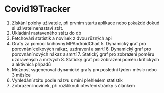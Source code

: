 # Covid19Tracker

 1. Získání polohy uživatele, při prvním startu aplikace nebo pokaždé dokud si uživatel nenastaví stát.
 2. Ukládání nastaveného státu do db
 3. Fetchování statistik a novinek z dvou různých api
 4. Grafy za pomocí knihovny MPAndroidChart
	 5. Dynamický graf pro porovnání celkových nákaz, uzdravení a smrtí
	 6. Dynamický graf pro porovnání nových nákaz a smrtí
	 7. Statický graf pro zobrazení poměru uzdravených a mrtvých
	 8. Statický graf pro zobrazení poměru kritických a aktivních případů
 5. Možnost vygenerovat dynamické grafy pro poslední týden, měsíc nebo 3 měsíce
 6. Vyhledání státu podle názvu s mini přehledem statistik
 7. Zobrazení novinek, při rozkliknutí otevření stránky s článkem

